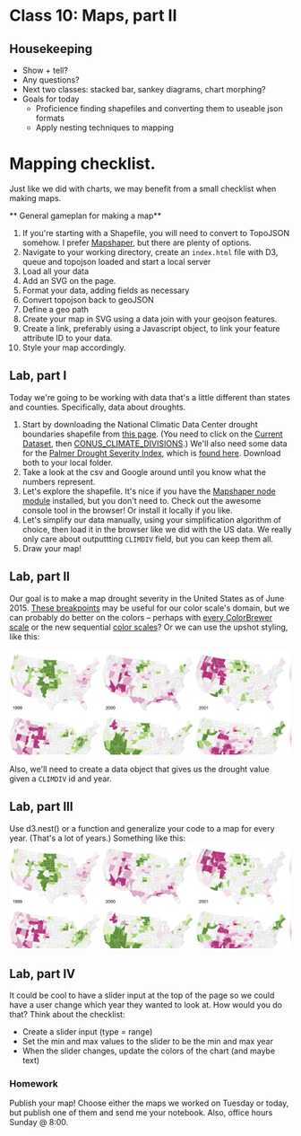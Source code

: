 # Class 10: Maps, part II

## Housekeeping
  * Show + tell?
  * Any questions?
  * Next two classes: stacked bar, sankey diagrams, chart morphing?
  * Goals for today
  	* Proficience finding shapefiles and converting them to useable json formats
  	* Apply nesting techniques to mapping


# Mapping checklist.

Just like we did with charts, we may benefit from a small checklist when making maps.

** General gameplan for making a map**

1. If you're starting with a Shapefile, you will need to convert to TopoJSON somehow. I prefer [Mapshaper](http://www.mapshaper.org), but there are plenty of options.
2. Navigate to your working directory, create an `index.html` file with D3, queue and topojson loaded and start a local server
3. Load all your data
4. Add an SVG on the page.
5. Format your data, adding fields as necessary
6. Convert topojson back to geoJSON
7. Define a geo path 
8. Create your map in SVG using a data join with your geojson features.
9. Create a link, preferably using a Javascript object, to link your feature attribute ID to your data.
10. Style your map accordingly.

## Lab, part I
Today we're going to be working with data that's a little different than states and counties. Specifically, data about droughts.

1. Start by downloading the National Climatic Data Center drought boundaries shapefile from [this page](https://www.ncdc.noaa.gov/monitoring-references/maps/us-climate-divisions.php). (You need to click on the [Current Dataset](ftp://ftp.ncdc.noaa.gov/pub/data/cirs/climdiv/), then [CONUS_CLIMATE_DIVISIONS](ftp://ftp.ncdc.noaa.gov/pub/data/cirs/climdiv/CONUS_CLIMATE_DIVISIONS.shp.zip).) We'll also need some data for the [Palmer Drought Severity Index](https://www.drought.gov/drought/content/products-current-drought-and-monitoring-drought-indicators/palmer-drought-severity-index), which is [found here](views/data/tidy-drought-data.csv). Download both to your local folder.
2. Take a look at the csv and Google around until you know what the numbers represent.
3. Let's explore the shapefile. It's nice if you have the [Mapshaper node module](https://github.com/mbloch/mapshaper#installation) installed, but you don't need to. Check out the awesome console tool in the browser! Or install it locally if you like.
4. Let's simplify our data manually, using your simplification algorithm of choice, then load it in the browser like we did with the US data. We really only care about outputtting `CLIMDIV` field, but you can keep them all.
5. Draw your map!


## Lab, part II
Our goal is to make a map drought severity in the United States as of June 2015. [These breakpoints](http://www.cpc.ncep.noaa.gov/products/analysis_monitoring/regional_monitoring/palmer.gif) may be useful for our color scale's domain, but we can probably do better on the colors – perhaps with [every ColorBrewer scale](http://bl.ocks.org/mbostock/5577023) or the new sequential [color scales](http://bl.ocks.org/pstuffa/d5934843ee3a7d2cc8406de64e6e4ea5)? Or we can use the upshot styling, like this:

<img src="images/Screen Shot 2018-12-06 at 2.25.49 PM.png">

Also, we'll need to create a data object that gives us the drought value given a `CLIMDIV` id and year.

## Lab, part III
Use d3.nest() or a function and generalize your code to a map for every year. (That's a lot of years.) Something like this:
<img src="images/Screen Shot 2018-12-06 at 2.25.49 PM.png">


## Lab, part IV
It could be cool to have a slider input at the top of the page so we could have a user change which year they wanted to look at. How would you do that? Think about the checklist:
 * Create a slider input (type = range)
 * Set the min and max values to the slider to be the min and max year
 * When the slider changes, update the colors of the chart (and maybe text)

### Homework
Publish your map! Choose either the maps we worked on Tuesday or today, but publish one of them and send me your notebook. Also, office hours Sunday @ 8:00.




